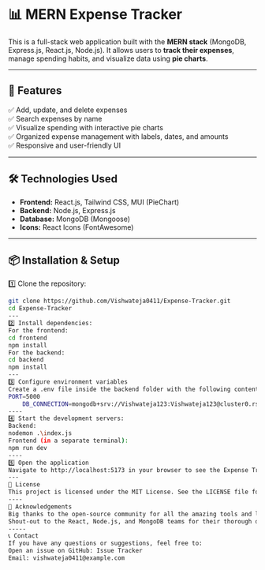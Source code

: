 # 📊 MERN Expense Tracker

This is a full-stack web application built with the **MERN stack** (MongoDB, Express.js, React.js, Node.js). It allows users to **track their expenses**, manage spending habits, and visualize data using **pie charts**.

---

## 🚀 Features

✅ Add, update, and delete expenses  
✅ Search expenses by name  
✅ Visualize spending with interactive pie charts  
✅ Organized expense management with labels, dates, and amounts  
✅ Responsive and user-friendly UI

---

## 🛠️ Technologies Used

- **Frontend:** React.js, Tailwind CSS, MUI (PieChart)
- **Backend:** Node.js, Express.js
- **Database:** MongoDB (Mongoose)
- **Icons:** React Icons (FontAwesome)

---

## 📦 Installation & Setup
1️⃣ Clone the repository:
```bash
git clone https://github.com/Vishwateja0411/Expense-Tracker.git
cd Expense-Tracker
---
2️⃣ Install dependencies:
For the frontend:
cd frontend
npm install
For the backend:
cd backend
npm install
---
3️⃣ Configure environment variables
Create a .env file inside the backend folder with the following contents:
PORT=5000
    DB_CONNECTION=mongodb+srv://Vishwateja123:Vishwateja123@cluster0.rsuhgb4.mongodb.net/?retryWrites=true&w=majority&appName=Cluster0
----
4️⃣ Start the development servers:
Backend:
nodemon .\index.js
Frontend (in a separate terminal):
npm run dev
----
5️⃣ Open the application
Navigate to http://localhost:5173 in your browser to see the Expense Tracker app.
---
📜 License
This project is licensed under the MIT License. See the LICENSE file for details.
----
🙌 Acknowledgements
Big thanks to the open-source community for all the amazing tools and libraries.
Shout-out to the React, Node.js, and MongoDB teams for their thorough documentation.
-----
📞 Contact
If you have any questions or suggestions, feel free to:
Open an issue on GitHub: Issue Tracker
Email: vishwateja0411@example.com
